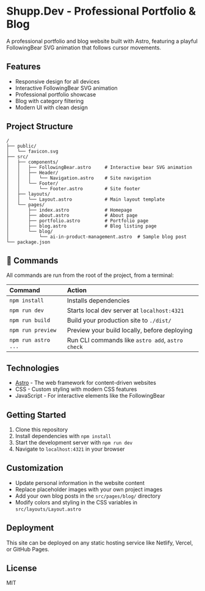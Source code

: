 # Shupp.Dev - Professional Portfolio & Blog

A professional portfolio and blog website built with Astro, featuring a playful FollowingBear SVG animation that follows cursor movements.

## Features

- Responsive design for all devices
- Interactive FollowingBear SVG animation
- Professional portfolio showcase
- Blog with category filtering
- Modern UI with clean design

## Project Structure

```text
/
├── public/
│   └── favicon.svg
├── src/
│   ├── components/
│   │   ├── FollowingBear.astro     # Interactive bear SVG animation
│   │   ├── Header/
│   │   │   └── Navigation.astro    # Site navigation
│   │   └── Footer/
│   │       └── Footer.astro        # Site footer
│   ├── layouts/
│   │   └── Layout.astro            # Main layout template
│   └── pages/
│       ├── index.astro             # Homepage
│       ├── about.astro             # About page
│       ├── portfolio.astro         # Portfolio page
│       ├── blog.astro              # Blog listing page
│       └── blog/
│           └── ai-in-product-management.astro  # Sample blog post
└── package.json
```

## 🧞 Commands

All commands are run from the root of the project, from a terminal:

| Command                   | Action                                           |
| :------------------------ | :----------------------------------------------- |
| `npm install`             | Installs dependencies                            |
| `npm run dev`             | Starts local dev server at `localhost:4321`      |
| `npm run build`           | Build your production site to `./dist/`          |
| `npm run preview`         | Preview your build locally, before deploying     |
| `npm run astro ...`       | Run CLI commands like `astro add`, `astro check` |

## Technologies

- [Astro](https://astro.build) - The web framework for content-driven websites
- CSS - Custom styling with modern CSS features
- JavaScript - For interactive elements like the FollowingBear

## Getting Started

1. Clone this repository
2. Install dependencies with `npm install`
3. Start the development server with `npm run dev`
4. Navigate to `localhost:4321` in your browser

## Customization

- Update personal information in the website content
- Replace placeholder images with your own project images
- Add your own blog posts in the `src/pages/blog/` directory
- Modify colors and styling in the CSS variables in `src/layouts/Layout.astro`

## Deployment

This site can be deployed on any static hosting service like Netlify, Vercel, or GitHub Pages.

## License

MIT